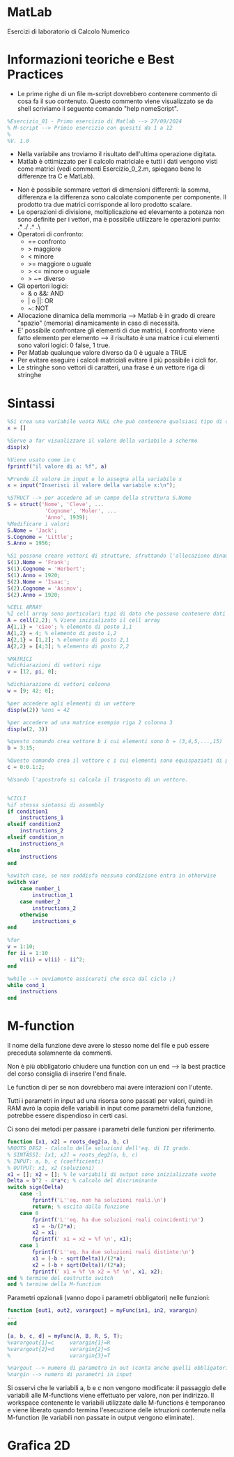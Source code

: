 # MatLab

Esercizi di laboratorio di Calcolo Numerico

# Informazioni teoriche e Best Practices

- Le prime righe di un file m-script dovrebbero contenere commento di cosa fa il suo contenuto. Questo commento viene visualizzato se da shell scriviamo il seguente comando "help nomeScript".

```matlab
%Esercizio_01 - Primo esercizio di Matlab --> 27/09/2024
% M-script --> Primio esercizio con quesiti da 1 a 12
%
%V. 1.0
```

- Nella variabile ans troviamo il risultato dell'ultima operazione digitata.
- Matlab è ottimizzato per il calcolo matriciale e tutti i dati vengono visti come matrici (vedi commenti Esercizio_0_2.m, spiegano bene le differenze tra C e MatLab).

* Non è possibile sommare vettori di dimensioni differenti: la somma, differenza e la differenza sono calcolate componente per componente.
  Il prodotto tra due matrici corrisponde al loro prodotto scalare.
* Le operazioni di divisione, moltiplicazione ed elevamento a potenza non sono definite
  per i vettori, ma è possibile utilizzare le operazioni punto: .\* ./ .^ .\
* Operatori di confronto:
  - == confronto
  - \> maggiore
  * < minore
  * \>= maggiore o uguale
  * \> <= minore o uguale
  * \> ~= diverso
* Gli opertori logici:
  - & o &&: AND
  - | o ||: OR
  - ~: NOT
* Allocazione dinamica della memmoria --> Matlab è in grado di creare "spazio" (memoria) dinamicamente in caso di necessità.
* E' possibile confrontare gli elementi di due matrici, il confronto viene fatto elemento per elemento --> il risultato è una matrice i cui elementi sono valori logici: 0 false, 1 true.
* Per Matlab qualunque valore diverso da 0 è uguale a TRUE
* Per evitare eseguire i calcoli matriciali evitare il più possibile i cicli for.
* Le stringhe sono vettori di caratteri, una frase è un vettore riga di stringhe

# Sintassi

```matlab
%Si crea una variabile vuota NULL che può contenere qualsiasi tipo di dato
x = []

%Serve a far visualizzare il valore della variabile a schermo
disp(x)

%Viene usato come in c
fprintf("il valore di a: %f", a)

%Prende il valore in input e lo assegna alla variabile x
x = input("Inserisci il valore della variabile x:\n");

%STRUCT --> per accedere ad un campo della struttura S.Nome
S = struct('Nome', 'Cleve', ...
            'Cognome', 'Moler', ...
            'Anno', 1939);
%Modificare i valori
S.Nome = 'Jack';
S.Cognome = 'Little';
S.Anno = 1956;

%Si possono creare vettori di strutture, sfruttando l'allocazione dinamica della memoria di Matlab.
S(1).Nome = 'Frank';
S(1).Cognome = 'Herbert';
S(1).Anno = 1920;
S(2).Nome = 'Isaac';
S(2).Cognome = 'Asimov';
S(2).Anno = 1920;

%CELL ARRAY
%I cell array sono particolari tipi di dato che possono contenere dati di qualsiasi tipo. La creazione di questo tipo di dato segue una notazione vettoriale.
A = cell(2,2); % Viene inizializato il cell array
A{1,1} = 'ciao'; % elemento di posto 1,1
A{1,2} = 4; % elemento di posto 1,2
A{2,1} = [1,2]; % elemento di posto 2,1
A{2,2} = [4;3]; % elemento di posto 2,2

%MATRICI
%dichiarazioni di vettori riga
v = [12, pi, 0];

%dichiarazione di vettori colonna
w = [9; 42; 0];

%per accedere agli elementi di un vettore
disp(w(2)) %ans = 42

%per accedere ad una matrice esempio riga 2 colonna 3
disp(w(2, 3))

%questo comando crea vettore b i cui elementi sono b = (3,4,5,...,15)
b = 3:15;

%Questo comando crea il vettore c i cui elementi sono equispaziati di passo 0.1. c =(0, 0.1, 0.2, . . . , 1.8, 1.9, 2)
c = 0:0.1:2;

%Usando l'apostrofo si calcola il trasposto di un vettore.


%CICLI
%if stessa sintassi di assembly
if condition1
    instructions_1
elseif condition2
    instructions_2
elseif condition_n
    instructions_n
else
    instructions
end

%switch case, se non soddisfa nessuna condizione entra in otherwise
switch var
    case number_1
        instruction_1
    case number_2
        instructions_2
    otherwise
        instructions_o
end

%for
v = 1:10;
for ii = 1:10
    v(ii) = v(ii) - ii^2;
end

%while --> ovviamente assicurati che esca dal ciclo ;)
while cond_1
    instructions
end

```

# M-function

Il nome della funzione deve avere lo stesso nome del file e può essere preceduta solamnente da commenti.

Non è più obbligatorio chiudere una function con un end --> la best practice del corso consiglia di inserire l'end finale.

Le function di per se non dovrebbero mai avere interazioni con l'utente.

Tutti i parametri in input ad una risorsa sono passati per valori, quindi in RAM avrò la copia delle variabili in input come parametri della funzione, potrebbe essere dispendioso in certi casi.

Ci sono dei metodi per passare i parametri delle funzioni per riferimento.

```matlab
function [x1, x2] = roots_deg2(a, b, c)
%ROOTS_DEG2 - Calcolo delle soluzioni dell'eq. di II grado.
% SINTASSI: [x1, x2] = roots_deg2(a, b, c)
% INPUT: a, b, c (coefficienti)
% OUTPUT: x1, x2 (soluzioni)
x1 = []; x2 = []; % le variabili di output sono inizializzate vuote
Delta = b^2 - 4*a*c; % calcolo del discriminante
switch sign(Delta)
    case -1
        fprintf('L''eq. non ha soluzioni reali.\n')
        return; % uscita dalla funzione
    case 0
        fprintf('L''eq. ha due soluzioni reali coincidenti:\n')
        x1 = -b/(2*a);
        x2 = x1;
        fprintf(' x1 = x2 = %f \n', x1);
    case 1
        fprintf('L''eq. ha due soluzioni reali distinte:\n')
        x1 = (-b - sqrt(Delta))/(2*a);
        x2 = (-b + sqrt(Delta))/(2*a);
        fprintf(' x1 = %f \n x2 = %f \n', x1, x2);
end % termine del costrutto switch
end % termine della M-function
```

Parametri opzionali (vanno dopo i parametri obbligatori) nelle funzioni:

```matlab
function [out1, out2, varargout] = myFunc(in1, in2, varargin)
...
end

[a, b, c, d] = myFunc(A, B, R, S, T);
%varargout{1}=c     varargin{1}=R
%varargout{2}=d     varargin{2}=S
%                   varargin{3}=T

%nargout --> numero di parametro in out (conta anche quelli obbligatori)
%nargin --> numero di parametri in input
```

Si osservi che le variabili a, b e c non vengono modificate: il passaggio delle variabili
alle M-functions viene effettuato per valore, non per indirizzo.
Il workspace contenente le variabili utilizzate dalle M-functions è temporaneo e viene
liberato quando termina l'esecuzione delle istruzioni contenute nella M-function (le
variabili non passate in output vengono eliminate).

# Grafica 2D
